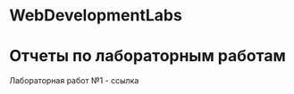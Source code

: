 # WebDevelopmentLabs
<h1>
  Отчеты по лабораторным работам
</h1>
<div>
  <p>
      Лабораторная работ №1 - ссылка
  </p>
</div>
